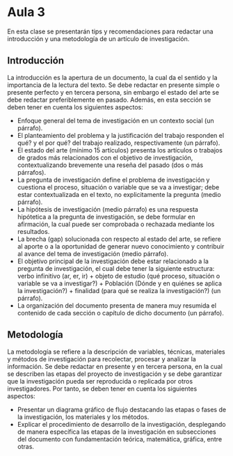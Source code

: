 <h1>Aula 3</h1>

En esta clase se presentarán tips y recomendaciones para redactar una introducción y una metodología de un artículo de investigación.

<h2>Introducción</h2>

La introducción es la apertura de un documento, la cual da el sentido y la importancia de la lectura del texto. Se debe redactar en presente simple o presente perfecto y en tercera persona, sin embargo el estado del arte se debe redactar preferiblemente en pasado. Además, en esta sección se deben tener en cuenta los siguientes aspectos:

- Enfoque general del tema de investigación en un contexto social (un párrafo).
- El planteamiento del problema y la justificación del trabajo responden el qué? y el por qué? del trabajo realizado, respectivamente (un párrafo).
- El estado del arte (mínimo 15 artículos) presenta los artículos o trabajos de grados más relacionados con el objetivo de investigación, contextualizando brevemente una reseña del pasado (dos o más párrafos).
- La pregunta de investigación define el problema de investigación y cuestiona el proceso, situación o variable que se va a investigar; debe estar contextualizada en el texto, no explicitamente la pregunta (medio párrafo).
- La hipótesis de investigación (medio párrafo) es una respuesta hipótetica a la pregunta de investigación, se debe formular en afirmación, la cual puede ser comprobada o rechazada mediante los resultados.
- La brecha (gap) solucionada con respecto al estado del arte, se refiere al aporte o a la oportunidad de generar nuevo conocimiento y contribuir al avance del tema de investigación (medio párrafo).
- El objetivo principal de la investigación debe estar relacionado a la pregunta de investigación, el cual debe tener la siguiente estructura: verbo infinitivo (ar, er, ir) + objeto de estudio (qué proceso, situación o variable se va a investigar?) + Población (Dónde y en quiénes se aplica la investigación?) + finalidad (para qué se realiza la investigación?) (un párrafo).
- La organización del documento presenta de manera muy resumida el contenido de cada sección o capítulo de dicho documento (un párrafo).

<h2>Metodología</h2>

La metodología se refiere a la descripción de variables, técnicas, materiales y métodos de investigación para recolectar, procesar y analizar la información. Se debe redactar en presente y en tercera persona, en la cual se describen las etapas del proyecto de investigación y se debe garantizar que la investigación pueda ser reproducida o replicada por otros investigadores. Por tanto, se deben tener en cuenta los siguientes aspectos:

- Presentar un diagrama gráfico de flujo destacando las etapas o fases de la investigación, los materiales y los métodos.
- Explicar el procedimiento de desarrollo de la investigación, desplegando de manera específica las etapas de la investigación en subsecciones del documento con fundamentación teórica, matemática, gráfica, entre otras.